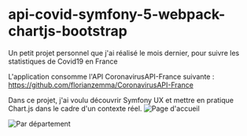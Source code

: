 # api-covid-symfony-5-webpack-chartjs-bootstrap

Un petit projet personnel que j'ai réalisé le mois dernier, pour suivre les statistiques de Covid19 en France

L'application consomme l'API CoronavirusAPI-France suivante :
https://github.com/florianzemma/CoronavirusAPI-France

Dans ce projet, j'ai voulu découvrir Symfony UX et mettre en pratique Chart.js dans le cadre d'un contexte réel.
![Page d'accueil](https://i.imgur.com/TQ6gBWl.png)

![Par  département](https://i.imgur.com/mbR3OmB.png)
